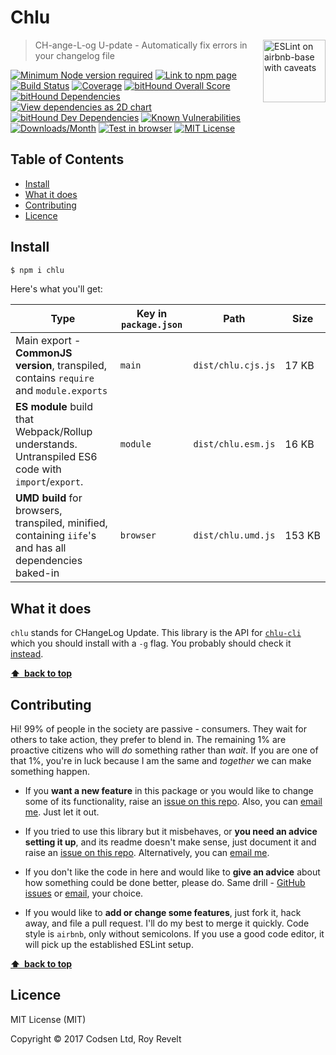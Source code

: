 # Chlu

<a href="https://github.com/revelt/eslint-on-airbnb-base-badge" style="float: right; padding: 0 0 20px 20px;"><img src="https://cdn.rawgit.com/revelt/eslint-on-airbnb-base-badge/0c3e46c9/lint-badge.svg" alt="ESLint on airbnb-base with caveats" width="100" align="right"></a>

> CH-ange-L-og U-pdate - Automatically fix errors in your changelog file

[![Minimum Node version required][node-img]][node-url]
[![Link to npm page][npm-img]][npm-url]
[![Build Status][travis-img]][travis-url]
[![Coverage][cov-img]][cov-url]
[![bitHound Overall Score][overall-img]][overall-url]
[![bitHound Dependencies][deps-img]][deps-url]
[![View dependencies as 2D chart][deps2d-img]][deps2d-url]
[![bitHound Dev Dependencies][dev-img]][dev-url]
[![Known Vulnerabilities][vulnerabilities-img]][vulnerabilities-url]
[![Downloads/Month][downloads-img]][downloads-url]
[![Test in browser][runkit-img]][runkit-url]
[![MIT License][license-img]][license-url]

## Table of Contents

<!-- START doctoc generated TOC please keep comment here to allow auto update -->
<!-- DON'T EDIT THIS SECTION, INSTEAD RE-RUN doctoc TO UPDATE -->


- [Install](#install)
- [What it does](#what-it-does)
- [Contributing](#contributing)
- [Licence](#licence)

<!-- END doctoc generated TOC please keep comment here to allow auto update -->

## Install

```sh
$ npm i chlu
```

Here's what you'll get:

Type            | Key in `package.json` | Path  | Size
----------------|-----------------------|-------|--------
Main export - **CommonJS version**, transpiled, contains `require` and `module.exports` | `main`                | `dist/chlu.cjs.js` | 17&nbsp;KB
**ES module** build that Webpack/Rollup understands. Untranspiled ES6 code with `import`/`export`. | `module`              | `dist/chlu.esm.js` | 16&nbsp;KB
**UMD build** for browsers, transpiled, minified, containing `iife`'s and has all dependencies baked-in | `browser`            | `dist/chlu.umd.js` | 153&nbsp;KB

## What it does

`chlu` stands for CHangeLog Update. This library is the API for [`chlu-cli`](https://github.com/codsen/chlu-cli) which you should install with a `-g` flag. You probably should check it [instead](https://github.com/codsen/chlu-cli).

**[⬆ &nbsp;back to top](#)**

## Contributing

Hi! 99% of people in the society are passive - consumers. They wait for others to take action, they prefer to blend in. The remaining 1% are proactive citizens who will _do_ something rather than _wait_. If you are one of that 1%, you're in luck because I am the same and _together_ we can make something happen.

* If you **want a new feature** in this package or you would like to change some of its functionality, raise an [issue on this repo](https://github.com/codsen/chlu/issues). Also, you can [email me](mailto:roy@codsen.com). Just let it out.

* If you tried to use this library but it misbehaves, or **you need an advice setting it up**, and its readme doesn't make sense, just document it and raise an [issue on this repo](https://github.com/codsen/chlu/issues). Alternatively, you can [email me](mailto:roy@codsen.com).

* If you don't like the code in here and would like to **give an advice** about how something could be done better, please do. Same drill - [GitHub issues](https://github.com/codsen/chlu/issues) or [email](mailto:roy@codsen.com), your choice.

* If you would like to **add or change some features**, just fork it, hack away, and file a pull request. I'll do my best to merge it quickly. Code style is `airbnb`, only without semicolons. If you use a good code editor, it will pick up the established ESLint setup.

**[⬆ &nbsp;back to top](#)**

## Licence

MIT License (MIT)

Copyright © 2017 Codsen Ltd, Roy Revelt

[node-img]: https://img.shields.io/node/v/chlu.svg?style=flat-square&label=works%20on%20node
[node-url]: https://www.npmjs.com/package/chlu

[npm-img]: https://img.shields.io/npm/v/chlu.svg?style=flat-square&label=release
[npm-url]: https://www.npmjs.com/package/chlu

[travis-img]: https://img.shields.io/travis/codsen/chlu.svg?style=flat-square
[travis-url]: https://travis-ci.org/codsen/chlu

[cov-img]: https://coveralls.io/repos/github/codsen/chlu/badge.svg?style=flat-square?branch=master
[cov-url]: https://coveralls.io/github/codsen/chlu?branch=master

[overall-img]: https://img.shields.io/bithound/code/github/codsen/chlu.svg?style=flat-square
[overall-url]: https://www.bithound.io/github/codsen/chlu

[deps-img]: https://img.shields.io/bithound/dependencies/github/codsen/chlu.svg?style=flat-square
[deps-url]: https://www.bithound.io/github/codsen/chlu/master/dependencies/npm

[deps2d-img]: https://img.shields.io/badge/deps%20in%202D-see_here-08f0fd.svg?style=flat-square
[deps2d-url]: http://npm.anvaka.com/#/view/2d/chlu

[dev-img]: https://img.shields.io/bithound/devDependencies/github/codsen/chlu.svg?style=flat-square
[dev-url]: https://www.bithound.io/github/codsen/chlu/master/dependencies/npm

[vulnerabilities-img]: https://snyk.io/test/github/codsen/chlu/badge.svg?style=flat-square
[vulnerabilities-url]: https://snyk.io/test/github/codsen/chlu

[downloads-img]: https://img.shields.io/npm/dm/chlu.svg?style=flat-square
[downloads-url]: https://npmcharts.com/compare/chlu

[runkit-img]: https://img.shields.io/badge/runkit-test_in_browser-a853ff.svg?style=flat-square
[runkit-url]: https://npm.runkit.com/chlu

[license-img]: https://img.shields.io/npm/l/chlu.svg?style=flat-square
[license-url]: https://github.com/codsen/chlu/blob/master/license.md
